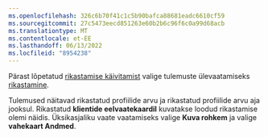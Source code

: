 ```yaml
---
ms.openlocfilehash: 326c6b70f41c1c5b90bafca88681eadc6610cf59
ms.sourcegitcommit: 27c5473eecd851263e60b2b6c96f6c0a99d68acb
ms.translationtype: MT
ms.contentlocale: et-EE
ms.lasthandoff: 06/13/2022
ms.locfileid: "8954238"
---
```

Pärast lõpetatud [rikastamise käivitamist](../enrichment-hub.md#run-or-refresh-enrichments) valige tulemuste ülevaatamiseks [rikastamine](../enrichment-hub.md#enrichment-results). 

Tulemused näitavad rikastatud profiilide arvu ja rikastatud profiilide arvu aja jooksul. Rikastatud **klientide eelvaatekaardil** kuvatakse loodud rikastamise olemi näidis. Üksikasjaliku vaate vaatamiseks valige **Kuva rohkem** ja valige **vahekaart Andmed**.
